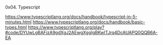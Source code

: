 0x04. Typescript

https://www.typescriptlang.org/docs/handbook/typescript-in-5-minutes.html
https://www.typescriptlang.org/docs/handbook/basic-types.html
https://www.typescriptlang.org/play?#code/DYUwLgBAFizA9gdXgJ2AEwgXggIgBKwITJrq4DcAUAPQ0QQB6A-EA